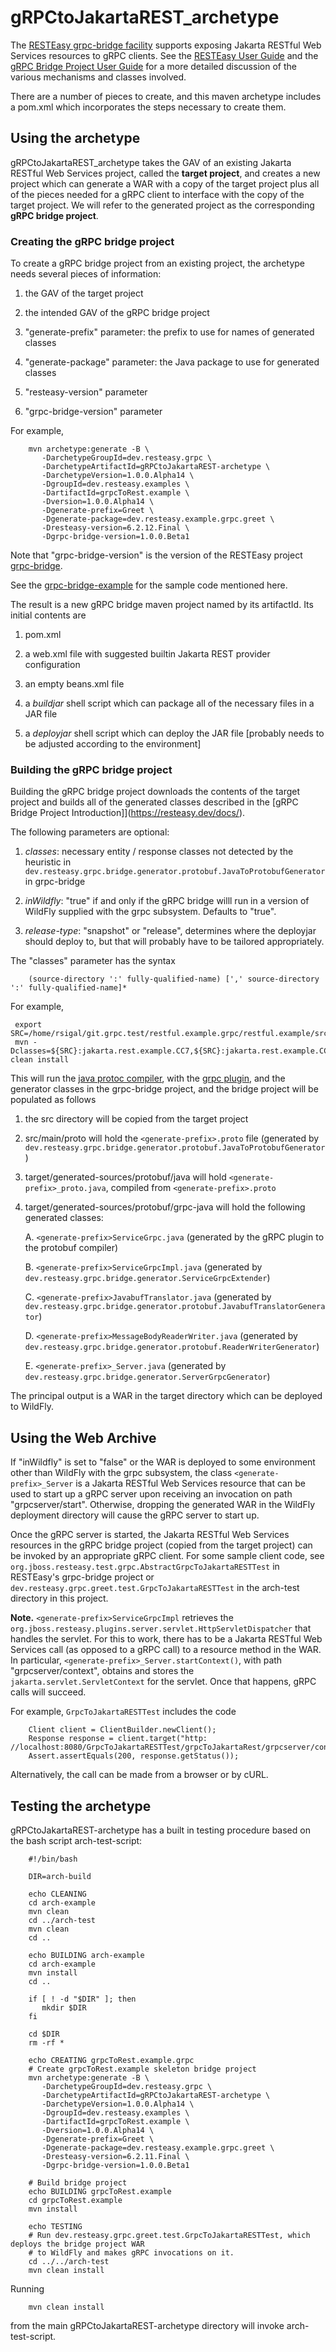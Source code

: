 # gRPCtoJakartaREST_archetype

The [RESTEasy grpc-bridge facility](https://github.com/resteasy/resteasy-grpc)
supports exposing Jakarta RESTful Web Services resources to gRPC clients. See the 
[RESTEasy User Guide](https://resteasy.dev/docs/) and the 
[gRPC Bridge Project User Guide](https://resteasy.dev/docs/) for a more detailed
discussion of the various mechanisms and classes involved.

There are a number of pieces to create, and this maven archetype includes a pom.xml which 
incorporates the steps necessary to create them.

## Using the archetype

gRPCtoJakartaREST_archetype takes the GAV of an existing Jakarta RESTful Web Services project, called the **target project**,
and creates a new project which can generate a WAR with a copy of the target project plus all of the pieces
needed for a gRPC client to interface with the copy of the target project. We will refer to the generated project as the corresponding **gRPC bridge project**.

### Creating the gRPC bridge project

To create a gRPC bridge project from an existing project, the archetype needs several 
pieces of information:

 1. the GAV of the target project

 2. the intended GAV of the gRPC bridge project

 3. "generate-prefix" parameter: the prefix to use for names of generated classes

 4. "generate-package" parameter: the Java package to use for generated classes

 5. "resteasy-version" parameter
 
 6. "grpc-bridge-version" parameter

For example,

        mvn archetype:generate -B \
           -DarchetypeGroupId=dev.resteasy.grpc \
           -DarchetypeArtifactId=gRPCtoJakartaREST-archetype \
           -DarchetypeVersion=1.0.0.Alpha14 \
           -DgroupId=dev.resteasy.examples \
           -DartifactId=grpcToRest.example \
           -Dversion=1.0.0.Alpha14 \
           -Dgenerate-prefix=Greet \
           -Dgenerate-package=dev.resteasy.example.grpc.greet \
           -Dresteasy-version=6.2.12.Final \
           -Dgrpc-bridge-version=1.0.0.Beta1
           
Note that "grpc-bridge-version" is the version of the RESTEasy project
[grpc-bridge](https://github.com/resteasy/resteasy-grpc).

See the [grpc-bridge-example](https://github.com/resteasy/resteasy-examples/tree/main/grpc-bridge-example) 
for the sample code mentioned here.

The result is a new gRPC bridge maven project named by its artifactId. Its initial contents are

 1. pom.xml
   
 2. a web.xml file with suggested builtin Jakarta REST provider configuration
 
 3. an empty beans.xml file

 4. a *buildjar* shell script which can package all of the necessary files in a JAR file
 
 5. a *deployjar* shell script which can deploy the JAR file [probably needs to be adjusted according to the environment]
 
### Building the gRPC bridge project

Building the gRPC bridge project downloads the contents of the target 
project and builds all of the generated classes described in the
[gRPC Bridge Project Introduction]](https://resteasy.dev/docs/).

The following parameters are optional:

 1. *classes*: necessary entity / response classes not detected by the heuristic in `dev.resteasy.grpc.bridge.generator.protobuf.JavaToProtobufGenerator`
    in grpc-bridge
    
 2. *inWildfly*: "true" if and only if the gRPC bridge willl run in a version of WildFly supplied with the grpc subsystem. Defaults to "true".

 3. *release-type*: "snapshot" or "release", determines where the deployjar should deploy to, but that will probably
    have to be tailored appropriately.
    
The "classes" parameter has the syntax

        (source-directory ':' fully-qualified-name) [',' source-directory ':' fully-qualified-name]*
 
For example,

     export SRC=/home/rsigal/git.grpc.test/restful.example.grpc/restful.example/src/main/java
     mvn -Dclasses=${SRC}:jakarta.rest.example.CC7,${SRC}:jakarta.rest.example.CC6 clean install
        
This will run the [java protoc compiler](https://github.com/protocolbuffers/protobuf/tree/main/java), with
the [grpc plugin](https://github.com/grpc/grpc-java/blob/master/compiler/README.md), and
the generator classes in the grpc-bridge project, and the bridge project will be populated as follows

 1. the src directory will be copied from the target project
 
 2. src/main/proto will hold the `<generate-prefix>.proto` file (generated by `dev.resteasy.grpc.bridge.generator.protobuf.JavaToProtobufGenerator`)
 
 3. target/generated-sources/protobuf/java will hold `<generate-prefix>_proto.java`, compiled 
    from `<generate-prefix>.proto`
    
 4. target/generated-sources/protobuf/grpc-java will hold the following generated classes:

    A. `<generate-prefix>ServiceGrpc.java` (generated by the gRPC plugin to the protobuf compiler)

    B. `<generate-prefix>ServiceGrpcImpl.java` (generated by `dev.resteasy.grpc.bridge.generator.ServiceGrpcExtender`)

    C. `<generate-prefix>JavabufTranslator.java` (generated by `dev.resteasy.grpc.bridge.generator.protobuf.JavabufTranslatorGenerator`)

    D. `<generate-prefix>MessageBodyReaderWriter.java` (generated by `dev.resteasy.grpc.bridge.generator.protobuf.ReaderWriterGenerator`)

    E. `<generate-prefix>_Server.java` (generated by `dev.resteasy.grpc.bridge.generator.ServerGrpcGenerator`)
    
The principal output is a WAR in the target directory which can be deployed to WildFly.

## Using the Web Archive

If "inWildfly" is set to "false" or the WAR is deployed to some environment other than WildFly with the grpc subsystem, the
class `<generate-prefix>_Server` is a Jakarta RESTful Web Services resource that can be used to start up a gRPC server 
upon receiving an invocation on path "grpcserver/start". Otherwise, dropping the generated WAR in the WildFly
deployment directory will cause the gRPC server to start up.
        
Once the gRPC server is started, the Jakarta RESTful Web Services resources in the gRPC bridge project (copied from the
target project) can be invoked by an appropriate gRPC client. For some sample client code, see
`org.jboss.resteasy.test.grpc.AbstractGrpcToJakartaRESTTest` in RESTEasy's grpc-bridge project or 
`dev.resteasy.grpc.greet.test.GrpcToJakartaRESTTest` in the arch-test directory in this project.

**Note.** `<generate-prefix>ServiceGrpcImpl` retrieves the `org.jboss.resteasy.plugins.server.servlet.HttpServletDispatcher`
that handles the servlet. For this to work, there has to be a Jakarta RESTful Web Services call (as opposed to a gRPC call)
to a resource method in the WAR. In particular, `<generate-prefix>_Server.startContext()`, with path
"grpcserver/context", obtains and stores the `jakarta.servlet.ServletContext`
for the servlet. Once that happens, gRPC calls will succeed.

For example, `GrpcToJakartaRESTTest` includes the code

        Client client = ClientBuilder.newClient();
        Response response = client.target("http: //localhost:8080/GrpcToJakartaRESTTest/grpcToJakartaRest/grpcserver/context").request().get();
        Assert.assertEquals(200, response.getStatus());

Alternatively, the call can be made from a browser or by cURL.

## Testing the archetype

gRPCtoJakartaREST-archetype has a built in testing procedure based on the bash script arch-test-script:

````
    #!/bin/bash

    DIR=arch-build

    echo CLEANING
    cd arch-example
    mvn clean
    cd ../arch-test
    mvn clean
    cd ..

    echo BUILDING arch-example
    cd arch-example
    mvn install
    cd ..

    if [ ! -d "$DIR" ]; then
       mkdir $DIR
    fi

    cd $DIR
    rm -rf *
    
    echo CREATING grpcToRest.example.grpc
    # Create grpcToRest.example skeleton bridge project
    mvn archetype:generate -B \
       -DarchetypeGroupId=dev.resteasy.grpc \
       -DarchetypeArtifactId=gRPCtoJakartaREST-archetype \
       -DarchetypeVersion=1.0.0.Alpha14 \
       -DgroupId=dev.resteasy.examples \
       -DartifactId=grpcToRest.example \
       -Dversion=1.0.0.Alpha14 \
       -Dgenerate-prefix=Greet \
       -Dgenerate-package=dev.resteasy.example.grpc.greet \
       -Dresteasy-version=6.2.11.Final \
       -Dgrpc-bridge-version=1.0.0.Beta1

    # Build bridge project
    echo BUILDING grpcToRest.example
    cd grpcToRest.example
    mvn install

    echo TESTING
    # Run dev.resteasy.grpc.greet.test.GrpcToJakartaRESTTest, which deploys the bridge project WAR
    # to WildFly and makes gRPC invocations on it.
    cd ../../arch-test
    mvn clean install
````

Running

        mvn clean install

from the main gRPCtoJakartaREST-archetype directory will invoke arch-test-script.    
